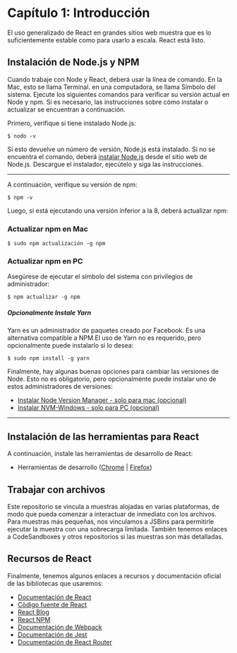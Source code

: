# Capítulo 1: Introducción

El uso generalizado de React en grandes sitios web muestra que es lo suficientemente estable como para usarlo a escala. React está listo.

## Instalación de Node.js y NPM

Cuando trabaje con Node y React, deberá usar la línea de comando. En la Mac, esto se llama Terminal. en una computadora, se llama Símbolo del sistema. Ejecute los siguientes comandos para verificar su versión actual en Node y npm. Si es necesario, las instrucciones sobre cómo instalar o actualizar se encuentran a continuación.

Primero, verifique si tiene instalado Node.js:

```
$ nodo -v
```

Si esto devuelve un número de versión, Node.js está instalado. Si no se encuentra el comando, deberá [instalar Node.js](https://nodejs.org/en/) desde el sitio web de Node.js. Descargue el instalador, ejecútelo y siga las instrucciones.

---

A continuación, verifique su versión de npm:

```
$ npm -v
```

Luego, si está ejecutando una versión inferior a la 8, deberá actualizar npm:

### Actualizar npm en Mac

```
$ sudo npm actualización -g npm
```

### Actualizar npm en PC

Asegúrese de ejecutar el símbolo del sistema con privilegios de administrador:

```
$ npm actualizar -g npm
```

##### Opcionalmente Instale Yarn

Yarn es un administrador de paquetes creado por Facebook. Es una alternativa compatible a NPM.El uso de Yarn no es requerido, pero opcionalmente puede instalarlo si lo desea:

```
$ sudo npm install -g yarn
```

Finalmente, hay algunas buenas opciones para cambiar las versiones de Node. Esto no es obligatorio, pero opcionalmente puede instalar uno de estos administradores de versiones:

- [Instalar Node Version Manager - solo para mac (opcional)](https://github.com/creationix/nvm)
- [Instalar NVM-Windows - solo para PC (opcional)](https://github.com/coreybutler/nvm-windows)

---

## Instalación de las herramientas para React

A continuación, instale las herramientas de desarrollo de React:

- Herramientas de desarrollo ([Chrome](https://chrome.google.com/webstore/detail/react-developer-tools/fmkadmapgofadopljbjfkapdkoienihi?hl=en) |
  [Firefox](https://addons.mozilla.org/en-US/firefox/addon/react-devtools/))

## Trabajar con archivos

Este repositorio se vincula a muestras alojadas en varias plataformas, de modo que pueda comenzar a interactuar de inmediato con los archivos. Para muestras más pequeñas, nos vinculamos a JSBins para permitirle ejecutar la muestra con una sobrecarga limitada. También tenemos enlaces a CodeSandboxes y otros repositorios si las muestras son más detalladas.

## Recursos de React

Finalmente, tenemos algunos enlaces a recursos y documentación oficial de las bibliotecas que usaremos:

- [Documentación de React](https://facebook.github.io/react/index.html)
- [Còdigo fuente de React](https://github.com/facebook/react)
- [React Blog](https://facebook.github.io/react/blog/)
- [React NPM](https://www.npmjs.com/package/react)
- [Documentación de Webpack](https://webpack.js.org/)
- [Documentación de Jest](https://facebook.github.io/jest/)
- [Documentación de React Router](https://reacttraining.com/react-router/)
